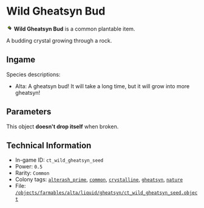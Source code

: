 # Wild Gheatsyn Bud

<img src="https://raw.githubusercontent.com/Ceterai/Enternia/main/objects/farmables/alta/liquid/gheatsyn/icon.png" alt="Wild Gheatsyn Bud icon" loading="lazy" height="16px" width="auto" /> **Wild Gheatsyn Bud** is a common plantable item.

A budding crystal growing through a rock.

## Ingame

Species descriptions:

- Alta: A gheatsyn bud! It will take a long time, but it will grow into more gheatsyn!

## Parameters

This object **doesn't drop itself** when broken.

## Technical Information

- In-game ID: `ct_wild_gheatsyn_seed`
- Power: `0.5`
- Rarity: `Common`
- Colony tags: [`alterash_prime`](https://ceterai.github.io/MyEnternia/Wiki/Tags/AlterashPrime), [`common`](https://ceterai.github.io/MyEnternia/Wiki/Tags/Common), [`crystalline`](https://ceterai.github.io/MyEnternia/Wiki/Tags/Crystalline), [`gheatsyn`](https://ceterai.github.io/MyEnternia/Wiki/Tags/Gheatsyn), [`nature`](https://ceterai.github.io/MyEnternia/Wiki/Tags/Nature)
- File: [`/objects/farmables/alta/liquid/gheatsyn/ct_wild_gheatsyn_seed.object`](https://github.com/Ceterai/Enternia/blob/main/objects/farmables/alta/liquid/gheatsyn/ct_wild_gheatsyn_seed.object)

